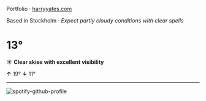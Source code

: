 Portfolio · [harryyates.com](https://harryyates.com)

<!-- WEATHER_START -->
Based in Stockholm · *Expect partly cloudy conditions with clear spells*

# 13°
☀️ **Clear skies with excellent visibility**

**↑** 19° **↓** 11°

---
<!-- WEATHER_END -->

<p align="left">
  <a>
    <img src="https://spotify-github-profile.kittinanx.com/api/view?uid=bigbello&cover_image=true&theme=natemoo-re&show_offline=true&background_color=121212&interchange=false&bar_color=53b14f&bar_color_cover=false" alt="spotify-github-profile">
  </a>
</p>